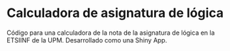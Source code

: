  # Calculadora de asignatura de lógica
 
Código para una calculadora de la nota de la asignatura de lógica en la ETSIINF de la UPM.
Desarrollado como una Shiny App.
